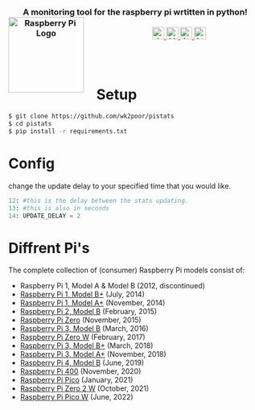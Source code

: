 <h3 align="center">
  A monitoring tool for the raspberry pi wrtitten in python! <a href="https://www.raspberrypi.org"><img src="https://www.raspberrypi.org/wp-content/uploads/2012/03/raspberry-pi-logo.png" alt="Raspberry Pi Logo" align="left" style="margin-right: 25px" height=150></a><br><br>
  <a href="#">
    <img src="https://img.shields.io/badge/raspberry-pi-critical" alt="the pi!" height=24>
    <img src="https://img.shields.io/badge/Version-1.0.0-blue" alt="Version" height=24>
    <img src="https://img.shields.io/badge/Made%20By-airer-green" alt="it is!" height=24>
    <img src="https://img.shields.io/github/issues-raw/fentluv/pistats" alt="issues (hopefully none)" height=24 title="hopefully none ;)">
  </a>
</h3>
<br><br>

# Setup
```bash
$ git clone https://github.com/wk2poor/pistats
$ cd pistats
$ pip install -r requirements.txt
```

# Config
change the update delay to your specified time that you would like.
```python
12: #this is the delay between the stats updating.
13: #this is also in seconds
14: UPDATE_DELAY = 2 

```
# Diffrent Pi's

The complete collection of (consumer) Raspberry Pi models consist of:

- Raspberry Pi 1, Model A & Model B (2012, discontinued)
- [Raspberry Pi 1, Model B+](https://www.raspberrypi.org/products/raspberry-pi-1-model-b-plus/) (July, 2014)
- [Raspberry Pi 1, Model A+](https://www.raspberrypi.org/products/raspberry-pi-1-model-a-plus/) (November, 2014)
- [Raspberry Pi 2, Model B](https://www.raspberrypi.org/products/raspberry-pi-2-model-b/) (February, 2015)
- [Raspberry Pi Zero](https://www.raspberrypi.org/products/raspberry-pi-zero/) (November, 2015)
- [Raspberry Pi 3, Model B](https://www.raspberrypi.org/products/raspberry-pi-3-model-b/) (March, 2016)
- [Raspberry Pi Zero W](https://www.raspberrypi.org/products/raspberry-pi-zero-w/) (February, 2017)
- [Raspberry Pi 3, Model B+](https://www.raspberrypi.org/products/raspberry-pi-3-model-b-plus/) (March, 2018)
- [Raspberry Pi 3, Model A+](https://www.raspberrypi.org/products/raspberry-pi-3-model-a-plus/) (November, 2018)
- [Raspberry Pi 4, Model B](https://www.raspberrypi.org/products/raspberry-pi-4-model-b/) (June, 2019)
- [Raspberry Pi 400](https://www.raspberrypi.org/products/raspberry-pi-400/) (November, 2020)
- [Raspberry Pi Pico](https://www.raspberrypi.com/products/raspberry-pi-pico/?variant=raspberry-pi-pico) (January, 2021)
- [Raspberry Pi Zero 2 W](https://www.raspberrypi.com/products/raspberry-pi-zero-2-w/) (October, 2021)
- [Raspberry Pi Pico W](https://www.raspberrypi.com/products/raspberry-pi-pico/?variant=raspberry-pi-pico-w) (June, 2022)

